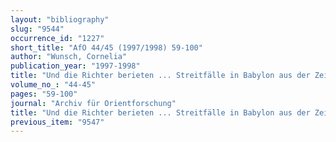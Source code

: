 ```yaml
---
layout: "bibliography"
slug: "9544"
occurrence_id: "1227"
short_title: "AfO 44/45 (1997/1998) 59-100"
author: "Wunsch, Cornelia"
publication_year: "1997-1998"
title: "Und die Richter berieten ... Streitfälle in Babylon aus der Zeit Neriglissars und Nabonids"
volume_no_: "44-45"
pages: "59-100"
journal: "Archiv für Orientforschung"
title: "Und die Richter berieten ... Streitfälle in Babylon aus der Zeit Neriglissars und Nabonids"
previous_item: "9547"
---
```

